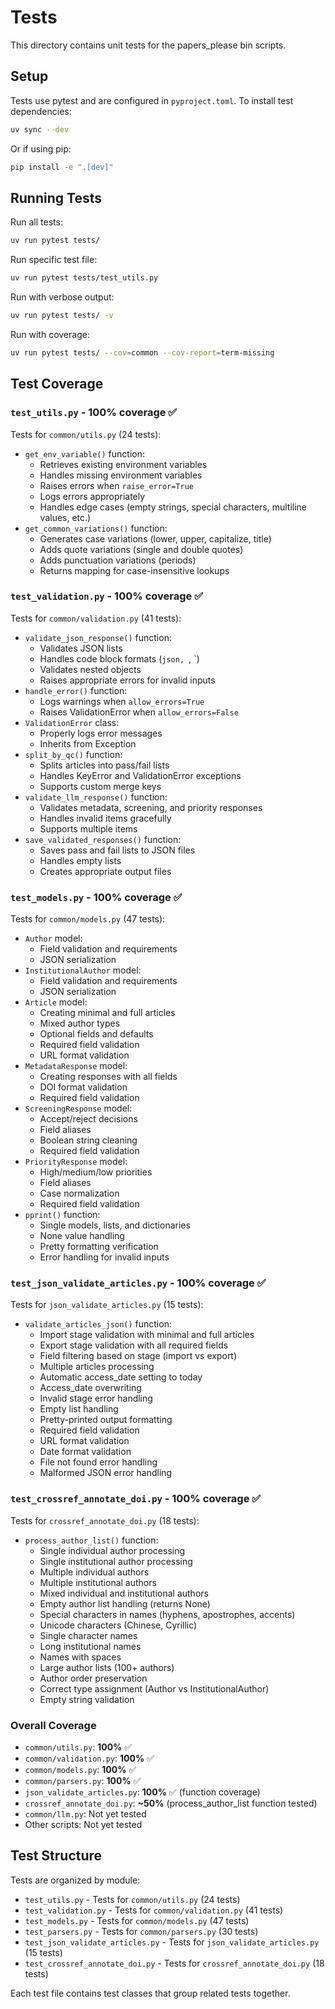 # Tests

This directory contains unit tests for the papers_please bin scripts.

## Setup

Tests use pytest and are configured in `pyproject.toml`. To install test dependencies:

```bash
uv sync --dev
```

Or if using pip:

```bash
pip install -e ".[dev]"
```

## Running Tests

Run all tests:
```bash
uv run pytest tests/
```

Run specific test file:
```bash
uv run pytest tests/test_utils.py
```

Run with verbose output:
```bash
uv run pytest tests/ -v
```

Run with coverage:
```bash
uv run pytest tests/ --cov=common --cov-report=term-missing
```

## Test Coverage

### `test_utils.py` - **100% coverage** ✅
Tests for `common/utils.py` (24 tests):
- `get_env_variable()` function:
  - Retrieves existing environment variables
  - Handles missing environment variables
  - Raises errors when `raise_error=True`
  - Logs errors appropriately
  - Handles edge cases (empty strings, special characters, multiline values, etc.)
- `get_common_variations()` function:
  - Generates case variations (lower, upper, capitalize, title)
  - Adds quote variations (single and double quotes)
  - Adds punctuation variations (periods)
  - Returns mapping for case-insensitive lookups

### `test_validation.py` - **100% coverage** ✅
Tests for `common/validation.py` (41 tests):
- `validate_json_response()` function:
  - Validates JSON lists
  - Handles code block formats (```json, ```, `)
  - Validates nested objects
  - Raises appropriate errors for invalid inputs
- `handle_error()` function:
  - Logs warnings when `allow_errors=True`
  - Raises ValidationError when `allow_errors=False`
- `ValidationError` class:
  - Properly logs error messages
  - Inherits from Exception
- `split_by_qc()` function:
  - Splits articles into pass/fail lists
  - Handles KeyError and ValidationError exceptions
  - Supports custom merge keys
- `validate_llm_response()` function:
  - Validates metadata, screening, and priority responses
  - Handles invalid items gracefully
  - Supports multiple items
- `save_validated_responses()` function:
  - Saves pass and fail lists to JSON files
  - Handles empty lists
  - Creates appropriate output files

### `test_models.py` - **100% coverage** ✅
Tests for `common/models.py` (47 tests):
- `Author` model:
  - Field validation and requirements
  - JSON serialization
- `InstitutionalAuthor` model:
  - Field validation and requirements
  - JSON serialization
- `Article` model:
  - Creating minimal and full articles
  - Mixed author types
  - Optional fields and defaults
  - Required field validation
  - URL format validation
- `MetadataResponse` model:
  - Creating responses with all fields
  - DOI format validation
  - Required field validation
- `ScreeningResponse` model:
  - Accept/reject decisions
  - Field aliases
  - Boolean string cleaning
  - Required field validation
- `PriorityResponse` model:
  - High/medium/low priorities
  - Field aliases
  - Case normalization
  - Required field validation
- `pprint()` function:
  - Single models, lists, and dictionaries
  - None value handling
  - Pretty formatting verification
  - Error handling for invalid inputs

### `test_json_validate_articles.py` - **100% coverage** ✅
Tests for `json_validate_articles.py` (15 tests):
- `validate_articles_json()` function:
  - Import stage validation with minimal and full articles
  - Export stage validation with all required fields
  - Field filtering based on stage (import vs export)
  - Multiple articles processing
  - Automatic access_date setting to today
  - Access_date overwriting
  - Invalid stage error handling
  - Empty list handling
  - Pretty-printed output formatting
  - Required field validation
  - URL format validation
  - Date format validation
  - File not found error handling
  - Malformed JSON error handling

### `test_crossref_annotate_doi.py` - **100% coverage** ✅
Tests for `crossref_annotate_doi.py` (18 tests):
- `process_author_list()` function:
  - Single individual author processing
  - Single institutional author processing
  - Multiple individual authors
  - Multiple institutional authors
  - Mixed individual and institutional authors
  - Empty author list handling (returns None)
  - Special characters in names (hyphens, apostrophes, accents)
  - Unicode characters (Chinese, Cyrillic)
  - Single character names
  - Long institutional names
  - Names with spaces
  - Large author lists (100+ authors)
  - Author order preservation
  - Correct type assignment (Author vs InstitutionalAuthor)
  - Empty string validation

### Overall Coverage
- `common/utils.py`: **100%** ✅
- `common/validation.py`: **100%** ✅
- `common/models.py`: **100%** ✅
- `common/parsers.py`: **100%** ✅
- `json_validate_articles.py`: **100%** ✅ (function coverage)
- `crossref_annotate_doi.py`: **~50%** (process_author_list function tested)
- `common/llm.py`: Not yet tested
- Other scripts: Not yet tested

## Test Structure

Tests are organized by module:
- `test_utils.py` - Tests for `common/utils.py` (24 tests)
- `test_validation.py` - Tests for `common/validation.py` (41 tests)
- `test_models.py` - Tests for `common/models.py` (47 tests)
- `test_parsers.py` - Tests for `common/parsers.py` (30 tests)
- `test_json_validate_articles.py` - Tests for `json_validate_articles.py` (15 tests)
- `test_crossref_annotate_doi.py` - Tests for `crossref_annotate_doi.py` (18 tests)

Each test file contains test classes that group related tests together.
